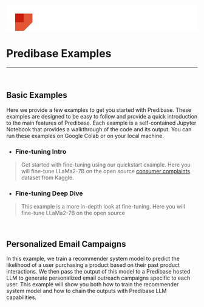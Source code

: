 <p align="center">
  <a href="https://predibase.com/">
    <img src="misc/images/logo.png">
  </a>
</p>

# Predibase Examples

---

<br/>

## Basic Examples

Here we provide a few examples to get you started with Predibase. These examples are designed to be easy to follow and
provide a quick introduction to the main features of Predibase. Each example is a self-contained Jupyter Notebook that
provides a walkthrough of the code and its output. You can run these examples on Google Colab or on your local machine.
    
* ### Fine-tuning Intro
> Get started with fine-tuning using our quickstart example. Here you will fine-tune LLaMa2-7B on the open source 
> [consumer complaints](https://www.kaggle.com/datasets/selener/consumer-complaint-database) dataset from Kaggle.


* ### Fine-tuning Deep Dive
> This example is a more in-depth look at fine-tuning. Here you will fine-tune LLaMa2-7B on the open source

<br/>

## Personalized Email Campaigns

In this example, we train a recommender system model to predict the likelihood of a user purchasing a product based on
their past product interactions. We then pass the output of this model to a Predibase hosted LLM to generate 
personalized email outreach campaigns specific to each user. This example will show you both how to train the
recommender system model and how to chain the outputs with Predibase LLM capabilities. 